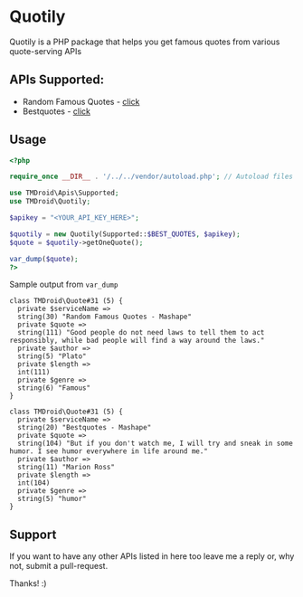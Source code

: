 Quotily
===

Quotily is a PHP package that helps you get famous quotes from various quote-serving APIs

APIs Supported: 
---

* Random Famous Quotes - <a href="https://market.mashape.com/andruxnet/random-famous-quotes" target="_blank">click</a>
* Bestquotes - <a href="https://market.mashape.com/qvoca/bestquotes" target="_blank">click</a>

Usage
---

```php
<?php

require_once __DIR__ . '/../../vendor/autoload.php'; // Autoload files using Composer autoload

use TMDroid\Apis\Supported;
use TMDroid\Quotily;

$apikey = "<YOUR_API_KEY_HERE>";

$quotily = new Quotily(Supported::$BEST_QUOTES, $apikey);
$quote = $quotily->getOneQuote();

var_dump($quote);
?>
```

Sample output from `var_dump` 
```
class TMDroid\Quote#31 (5) {
  private $serviceName =>
  string(30) "Random Famous Quotes - Mashape"
  private $quote =>
  string(111) "Good people do not need laws to tell them to act responsibly, while bad people will find a way around the laws."
  private $author =>
  string(5) "Plato"
  private $length =>
  int(111)
  private $genre =>
  string(6) "Famous"
}

```
```
class TMDroid\Quote#31 (5) {
  private $serviceName =>
  string(20) "Bestquotes - Mashape"
  private $quote =>
  string(104) "But if you don't watch me, I will try and sneak in some humor. I see humor everywhere in life around me."
  private $author =>
  string(11) "Marion Ross"
  private $length =>
  int(104)
  private $genre =>
  string(5) "humor"
}

```

Support
---

If you want to have any other APIs listed in here too leave me a reply or, why not, submit a pull-request.

Thanks! :)
